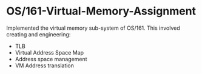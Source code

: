 # OS/161-Virtual-Memory-Assignment

Implemented the virtual memory sub-system of OS/161.
This involved creating and engineering:
* TLB
* Virtual Address Space Map
* Address space management
* VM Address translation
